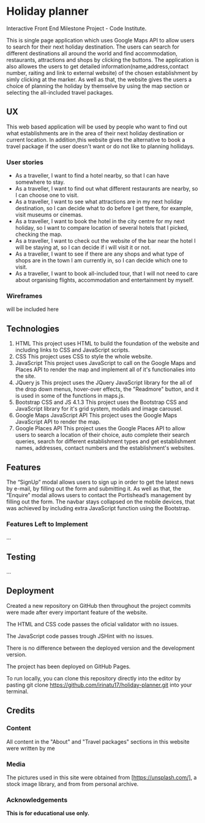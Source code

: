 # Holiday planner
Interactive Front End Milestone Project - Code Institute.

This is single page application which uses Google Maps API to allow users to search for their next holiday destination. The users can search for different destinations all around the world and find accommodation, restaurants, attractions and shops by clicking the buttons. The application is also allowes the users to get detailed information(name,address,contact number, raiting and link to external website) of the chosen establishment by simly clicking at the marker.
As well as that, the website gives the users a choice of planning the holiday by themselve by using the map section or selecting the all-included travel packages.
## UX
This web based application will be used by people who want to find out what establishments are in the area of their next holiday destination or current location. In addition,this website gives the alternative to book a travel package if the user doesn't want or do not like to planning hollidays.

### User stories
- As a traveller, I want to find a hotel nearby, so that I can have somewhere to stay.
- As a traveller, I want to find out what different restaurants are nearby, so I can choose one to visit.
- As a traveller, I want to see what attractions are in my next holiday destination, so I can decide what to do before I get there, for example, visit museums or cinemas.
- As a traveller, I want to book the hotel in the city centre for my next holiday, so I want to compare location of several hotels that I picked, checking the map.
- As a traveller, I want to check out the website of the bar near the hotel I will be staying at, so I can decide if i will visit it or not.
- As a traveller, I want to see if there are any shops and what type of shops are in the town I am currently in, so I can decide which one to visit.
- As a traveller, I want to book all-included tour, that I will not need to care about organising flights, accommodation and entertainment by myself.

### Wireframes
will be included here

## Technologies
1. HTML
This project uses HTML to build the foundation of the website and including links to CSS and JavaScript scripts.
2. CSS
This project uses CSS to style the whole website.
3. JavaScript
This project uses JavaScript to call on the Google Maps and Places API to render the map and implement all of it's functionalies into the site.
4. JQuery js
This project uses the JQuery JavaScript library for the all of the drop down menus, hover-over effects, the "Readmore" button, and it is used in some of the functions in maps.js.
5. Bootstrap CSS and JS 4.1.3
This project uses the Bootstrap CSS and JavaScript library for it's grid system, modals and image carousel.
6. Google Maps JavaScript API
This project uses the Google Maps JavaScript API to render the map.
7. Google Places API
This project uses the Google Places API to allow users to search a location of their choice, auto complete their search queries, search for different establishment types and get establishment names, addresses, contact numbers and the establishment's websites.


## Features
The “SignUp” modal allows users to sign up in order to get the latest news by e-mail, by filling out the form and submitting it. As well as that, the “Enquire” modal allows users to contact the Portishead’s management by filling out the form.
The navbar stays collapsed on the mobile devices, that was achieved by including extra JavaScript function using the Bootstrap.

### Features Left to Implement
...
## Testing
...
## Deployment
Created a new repository on GitHub then throughout the project commits were made after every important feature of the website.

The HTML and CSS code passes the oficial validator with no issues.

The JavaScript code passes trough JSHint with no issues.

There is no difference between the deployed version and the development version.

The project has been deployed on GitHub Pages.

To run locally, you can clone this repository directly into the editor by pasting git clone https://github.com/irinatu17/holiday-planner.git into your terminal.
## Credits
### Content
All content in the "About" and "Travel packages" sections in this website were written by me
### Media
The pictures used in this site were obtained from [https://unsplash.com/], a stock image library, and from from personal archive.
### Acknowledgements

**This is for educational use only.**

